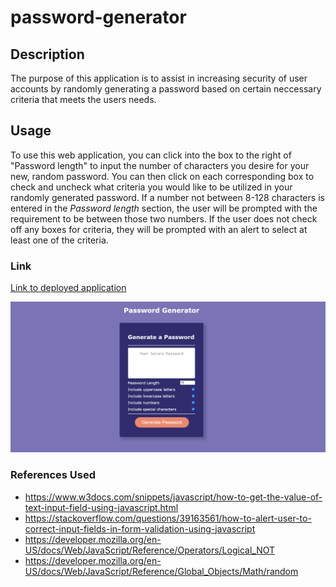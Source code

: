# password-generator

## Description

The purpose of this application is to assist in increasing security of user accounts by randomly generating a password based on certain neccessary criteria that meets the users needs.

## Usage

To use this web application, you can click into the box to the right of "Password length" to input the number of characters you desire for your new, random password. You can then click on each corresponding box to check and uncheck what criteria you would like to be utilized in your randomly generated password. If a number not between 8-128 characters is entered in the *Password length* section, the user will be prompted with the requirement to be between those two numbers. If the user does not check off any boxes for criteria, they will be prompted with an alert to select at least one of the criteria. 

### Link

[Link to deployed application](https://camparooni.github.io/password-generator/)

![password-generator](password-generator-app-ss.PNG)

### References Used 

*  https://www.w3docs.com/snippets/javascript/how-to-get-the-value-of-text-input-field-using-javascript.html
*  https://stackoverflow.com/questions/39163561/how-to-alert-user-to-correct-input-fields-in-form-validation-using-javascript
* https://developer.mozilla.org/en-US/docs/Web/JavaScript/Reference/Operators/Logical_NOT
* https://developer.mozilla.org/en-US/docs/Web/JavaScript/Reference/Global_Objects/Math/random
